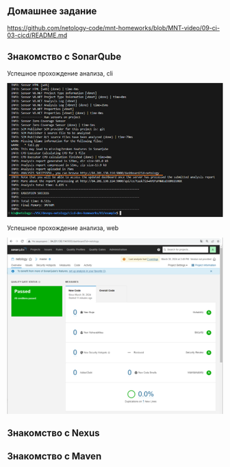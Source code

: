 ## Домашнее задание

https://github.com/netology-code/mnt-homeworks/blob/MNT-video/09-ci-03-cicd/README.md


## Знакомство с SonarQube

Успешное прохождение анализа, cli

![image](png/sonarqube-cli.png)

Успешное прохождение анализа, web

![image](png/sonarqube-web.png)


## Знакомство с Nexus

## Знакомство с Maven
